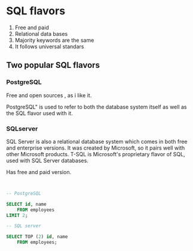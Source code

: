 # SQL flavors

1. Free and paid
2. Relational data bases
3. Majority keywords are the same
4. It follows universal standars

## Two popular SQL flavors

### PostgreSQL

Free and open sources , as i like it.

PostgreSQL" is used to refer to both the database system itself as well as the SQL flavor used with it.

### SQLserver

SQL Server is also a relational database system which comes in both free and enterprise versions. It was created by Microsoft, so it pairs well with other Microsoft products. T-SQL is Microsoft's proprietary flavor of SQL, used with SQL Server databases.

Has free and paid version.

```sql


-- PostgreSQL

SELECT id, name 
	FROM employees
LIMIT 2;

-- SQL server

SELECT TOP (2) id, name
	FROM employees;



```
